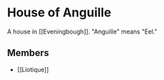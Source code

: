 # House of Anguille

A house in [[Eveningbough]]. "Anguille" means "Eel."

## Members

- [[Liotique]]